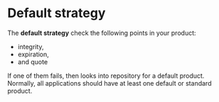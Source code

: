 Default strategy
================

The **default strategy** check the following points in your product:

* integrity,
* expiration,
* and quote

If one of them fails, then looks into repository for a default product. Normally, all
applications should have at least one default or standard product.